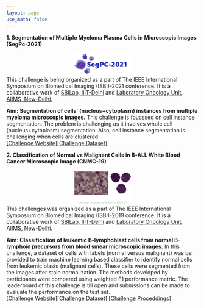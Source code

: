 ```yaml
---
layout: page
use_math: false
---
```

**1. Segmentation of Multiple Myeloma Plasma Cells in Microscopic Images (SegPc-2021)**
 <center> <img src="/img/segpc_logo.png" width="30%"></center>
This challenge is being organized as a part of The IEEE International Symposium on Biomedical Imaging (ISBI)-2021 conference. It is a collaborative work of <a href="http://sbilab.iiitd.edu.in/" style="color:rgba(0,0,0,255,.2);">SBILab, IIIT-Delhi</a> and <a href="https://www.aiims.edu/en/laboratory-oncology.html" style="color:rgba(0,0,0,255,.2);">Laboratory Oncology Unit, AIIMS, New-Delhi.</a>

**Aim: Segmentation of cells' (nucleus+cytoplasm) instances from multiple myeloma microscopic images.**
This challenge is foucssed on cell instance segmentation. The problem is challenging as it involves whole cell (nucleus+cytoplasm) segmentation. Also, cell instance 
segmentation is challenging when cells are clustered. \
[[Challenge Website]](https://segpc-2021.grand-challenge.org/)[[Challenge Dataset]](https://ieee-dataport.org/open-access/segpc-2021-segmentation-multiple-myeloma-plasma-cells-microscopic-images)

**2. Classification of Normal vs Malignant Cells in B-ALL White Blood Cancer Microscopic Image (CNMC-19)**
 <center> <img src="/img/cnmc_logo.png" width="30%"></center>
This challenges was organized as a part of The IEEE International Symposium on Biomedical Imaging (ISBI)-2019 conference. It is a collaborative work of <a href="http://sbilab.iiitd.edu.in/" style="color:rgba(0,0,0,255,.2);">SBILab, IIIT-Delhi</a> and <a href="https://www.aiims.edu/en/laboratory-oncology.html" style="color:rgba(0,0,0,255,.2);">Laboratory Oncology Unit, AIIMS, New-Delhi.</a>

**Aim: Classification of leukemic B-lymphoblast cells from normal B-lymphoid precursors from blood smear microscopic images.**
In this challenge, a dataset of cells with labels (normal versus malignant) was be provided to train machine learning based classifier to 
identify normal cells from leukemic blasts (malignant cells). These cells were segmented from the images after stain normalization. 
The  methods developed by participants were compared using weighted F1 performance metric. The leaderboard of this challenge is till open and submssions can be made to evaluate the performance on the test set. \
[[Challenge Website]](https://competitions.codalab.org/competitions/20395)[[Challenge Dataset]](https://wiki.cancerimagingarchive.net/display/Public/C_NMC_2019+Dataset%3A+ALL+Challenge+dataset+of+ISBI+2019)
[[Challenge Proceddings]](https://link.springer.com/book/10.1007%2F978-981-15-0798-4)






